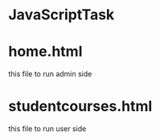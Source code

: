 # JavaScriptTask

# home.html 
this file to run admin side
# studentcourses.html
this file to run user side 
